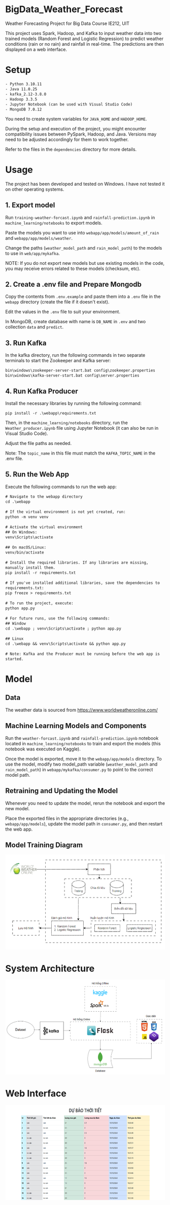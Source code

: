 ﻿# BigData_Weather_Forecast
Weather Forecasting Project for Big Data Course IE212, UIT

This project uses Spark, Hadoop, and Kafka to input weather data into two trained models (Random Forest and Logistic Regression) to predict weather conditions (rain or no rain) and rainfall in real-time. The predictions are then displayed on a web interface.

# Setup
```
- Python 3.10.11
- Java 11.0.25
- kafka_2.12-3.8.0
- Hadoop 3.3.5
- Jupyter Notebook (can be used with Visual Studio Code)
- MongoDB 7.0.12
```

You need to create system variables for `JAVA_HOME` and `HADOOP_HOME`.

During the setup and execution of the project, you might encounter compatibility issues between PySpark, Hadoop, and Java. Versions may need to be adjusted accordingly for them to work together.

Refer to the files in the `dependencies` directory for more details.

# Usage
The project has been developed and tested on Windows. I have not tested it on other operating systems.

## 1. Export model
Run `training-weather-forcast.ipynb` and `rainfall-prediction.ipynb` in `machine_learning/notebooks` to export models.

Paste the models you want to use into `webapp/app/models/amount_of_rain` and `webapp/app/models/weather`.

Change the paths (`weather_model_path` and `rain_model_path`) to the models to use in `web/app/mykafka`.

NOTE: If you do not export new models but use existing models in the code, you may receive errors related to these models (checksum, etc).

## 2. Create a .env file and Prepare Mongodb
Copy the contents from `.env.example` and paste them into a `.env` file in the `webapp` directory (create the file if it doesn't exist).

Edit the values in the `.env` file to suit your environment.

In MongoDB, create database with name is `DB_NAME` in `.env` and two collection `data` and `predict`.
## 3. Run Kafka
In the kafka directory, run the following commands in two separate terminals to start the Zookeeper and Kafka server:

``````
bin\windows\zookeeper-server-start.bat config\zookeeper.properties
bin\windows\kafka-server-start.bat config\server.properties
``````

## 4. Run Kafka Producer
Install the necessary libraries by running the following command:

```
pip install -r .\webapp\requirements.txt
```

Then, in the `machine_learning/notebooks` directory, run the `Weather_producer.ipynb` file using Jupyter Notebook (it can also be run in Visual Studio Code).

Adjust the file paths as needed.

Note: The `topic_name` in this file must match the `KAFKA_TOPIC_NAME` in the .env file.

## 5. Run the Web App
Execute the following commands to run the web app:

``````
# Navigate to the webapp directory
cd .\webapp

# If the virtual environment is not yet created, run:
python -m venv venv

# Activate the virtual environment
## On Windows:
venv\Scripts\activate

## On macOS/Linux:
venv/bin/activate

# Install the required libraries. If any libraries are missing, manually install them.
pip install -r requirements.txt

# If you've installed additional libraries, save the dependencies to requirements.txt:
pip freeze > requirements.txt

# To run the project, execute:
python app.py

# For future runs, use the following commands:
## Window
cd .\webapp ; venv\Scripts\activate ; python app.py

## Linux
cd .\webapp && venv\Scripts\activate && python app.py

# Note: Kafka and the Producer must be running before the web app is started.
``````

# Model
## Data 
The weather data is sourced from <https://www.worldweatheronline.com/>

## Machine Learning Models and Components
Run the `weather-forcast.ipynb` and `rainfall-prediction.ipynb` notebook located in `machine_learning/notebooks` to train and export the models (this notebook was executed on Kaggle).

Once the model is exported, move it to the `webapp/app/models` directory. To use the model, modify two model_path variable (`weather_model_path` and `rain_model_path`) in `webapp/mykafka/consumer.py` to point to the correct model path.

## Retraining and Updating the Model
Whenever you need to update the model, rerun the notebook and export the new model.

Place the exported files in the appropriate directories (e.g., `webapp/app/models`), update the model path in `consumer.py`, and then restart the web app.

## Model Training Diagram
<p align="center">
  <img src="./images/training-model.png" alt="Training model" height="300px"/>
</p>

# System Architecture
<p align="center">
  <img src="./images/system-architecture.png" alt="System Architecture" height="300px"/>
</p>

# Web Interface
<p align="center">
  <img src="./images/web-UI.png" alt="Web UI" height="300px"/>
</p>
